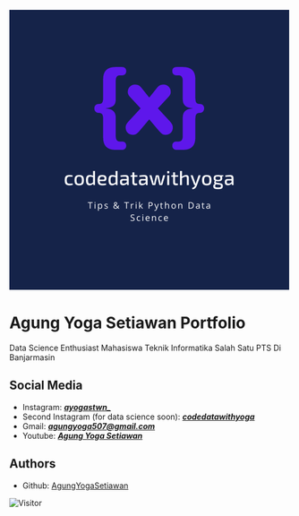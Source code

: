 
![gambar](https://github.com/AgungYogaSetiawan/portfolio/blob/main/codedatawithyoga.png)
# Agung Yoga Setiawan Portfolio

Data Science Enthusiast Mahasiswa Teknik Informatika Salah Satu PTS Di Banjarmasin


## Social Media

 - Instagram: ***[ayogastwn_](https://instagram.com/ayogastwn_)***
 - Second Instagram (for data science soon): ***[codedatawithyoga](https://instagram.com/codedatawithyoga)***
 - Gmail: ***[agungyoga507@gmail.com](https://mail.google.com/mail/u/0/#inbox)***
 - Youtube: ***[Agung Yoga Setiawan](https://www.youtube.com/channel/UClTFB61ahqcBR1lHNFsQ00g)***

  
## Authors

- Github: [AgungYogaSetiawan](https://www.github.com/AgungYogaSetiawan)

![Visitor](https://visitor-badges.glitch.me?username=AgungYogaSetiawan&repo=AgungYogaSetiawan&label=VISITOR&style=for-the-badge&color=%23457BFF&token=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)


<!--
**AgungYogaSetiawan/AgungYogaSetiawan** is a ✨ _special_ ✨ repository because its `README.md` (this file) appears on your GitHub profile.

- 🔭 I’m currently working on ...
- 🌱 I’m currently learning ...
- 👯 I’m looking to collaborate on ...
- 🤔 I’m looking for help with ...
- 💬 Ask me about ...
- 📫 How to reach me: ...
- 😄 Pronouns: ...
- ⚡ Fun fact: ...
-->
